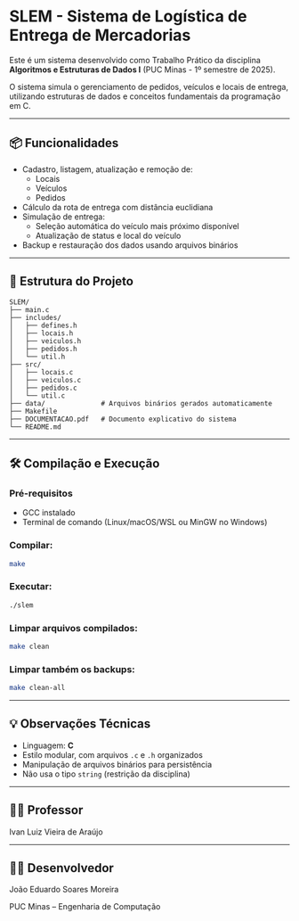 # SLEM - Sistema de Logística de Entrega de Mercadorias

Este é um sistema desenvolvido como Trabalho Prático da disciplina **Algoritmos e Estruturas de Dados I** (PUC Minas - 1º semestre de 2025).

O sistema simula o gerenciamento de pedidos, veículos e locais de entrega, utilizando estruturas de dados e conceitos fundamentais da programação em C.

---

## 📦 Funcionalidades

- Cadastro, listagem, atualização e remoção de:
  - Locais
  - Veículos
  - Pedidos
- Cálculo da rota de entrega com distância euclidiana
- Simulação de entrega:
  - Seleção automática do veículo mais próximo disponível
  - Atualização de status e local do veículo
- Backup e restauração dos dados usando arquivos binários

---

## 📁 Estrutura do Projeto

```
SLEM/
├── main.c
├── includes/
│   ├── defines.h
│   ├── locais.h
│   ├── veiculos.h
│   ├── pedidos.h
│   └── util.h
├── src/
│   ├── locais.c
│   ├── veiculos.c
│   ├── pedidos.c
│   └── util.c
├── data/              # Arquivos binários gerados automaticamente
├── Makefile
├── DOCUMENTACAO.pdf   # Documento explicativo do sistema
└── README.md
```

---

## 🛠️ Compilação e Execução

### Pré-requisitos

- GCC instalado
- Terminal de comando (Linux/macOS/WSL ou MinGW no Windows)

### Compilar:

```bash
make
```

### Executar:

```bash
./slem
```

### Limpar arquivos compilados:

```bash
make clean
```

### Limpar também os backups:

```bash
make clean-all
```

---

## 💡 Observações Técnicas

- Linguagem: **C**
- Estilo modular, com arquivos `.c` e `.h` organizados
- Manipulação de arquivos binários para persistência
- Não usa o tipo `string` (restrição da disciplina)

---

## 👨‍🏫 Professor

Ivan Luiz Vieira de Araújo

---

## 🧑‍💻 Desenvolvedor

João Eduardo Soares Moreira

PUC Minas – Engenharia de Computação